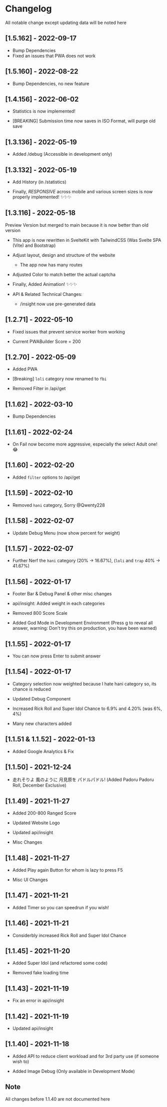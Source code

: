 # Changelog

All notable change except updating data will be noted here

## [1.5.162] - 2022-09-17

- Bump Dependencies
- Fixed an issues that PWA does not work

## [1.5.160] - 2022-08-22

- Bump Dependencies, no new feature

## [1.4.156] - 2022-06-02

- Statistics is now implemented!

- [BREAKING] Submission time now saves in ISO Format, will purge old save

## [1.3.136] - 2022-05-19

- Added /debug (Accessible in development only)

## [1.3.132] - 2022-05-19

- Add History (in /statistics)

- Finally, _RESPONSIVE_ across mobile and various screen sizes is now properly implemented! ✨✨✨

## [1.3.116] - 2022-05-18

Preview Version but merged to main because it is now better than old version

- This app is now rewritten in SvelteKit with TailwindCSS (Was Svelte SPA (Vite) and Bootstrap)

- Adjust layout, design and structure of the website

  - The app now has many routes

- Adjusted Color to match better the actual captcha

- Finally, Added Animation! ✨✨✨

- API & Related Technical Changes:
  - /insight now use pre-generated data

## [1.2.71] - 2022-05-10

- Fixed issues that prevent service worker from working

- Current PWABuilder Score = 200

## [1.2.70] - 2022-05-09

- Added PWA

- [Breaking] `loli` category now renamed to `fbi`

- Removed Filter in /api/get

## [1.1.62] - 2022-03-10

- Bump Dependencies

## [1.1.61] - 2022-02-24

- On Fail now become more aggressive, especially the select Adult one! 😂

## [1.1.60] - 2022-02-20

- Added `filter` options to /api/get

## [1.1.59] - 2022-02-10

- Removed `hani` category, Sorry @Qwenty228

## [1.1.58] - 2022-02-07

- Update Debug Menu (now show percent for weight)

## [1.1.57] - 2022-02-07

- Further Nerf the `hani` category (20% -> 16.67%), (`loli` and `trap` 40% -> 41.67%)

## [1.1.56] - 2022-01-17

- Footer Bar & Debug Panel & other misc changes

- api/insight: Added weight in each categories

- Removed 800 Score Scale

- Added God Mode in Development Environment (Press g to reveal all answer, warning: Don't try this on production, you have been warned)

## [1.1.55] - 2022-01-17

- You can now press Enter to submit answer

## [1.1.54] - 2022-01-17

- Category selection now weighted because I hate hani category so, its chance is reduced

- Updated Debug Component

- Increased Rick Roll and Super Idol Chance to 6.9% and 4.20% (was 6%, 4%)

- Many new characters added

## [1.1.51 & 1.1.52] - 2022-01-13

- Added Google Analytics & Fix

## [1.1.50] - 2021-12-24

- 走れそりよ 風のように 月見原を パドルパドル! (Added Padoru Padoru Roll, December Exclusive)

## [1.1.49] - 2021-11-27

- Added 200-800 Ranged Score

- Updated Website Logo

- Updated api/insight

- Misc Changes

## [1.1.48] - 2021-11-27

- Added Play again Button for whom is lazy to press F5

- Misc UI Changes

## [1.1.47] - 2021-11-21

- Added Timer so you can speedrun if you wish!

## [1.1.46] - 2021-11-21

- Considerbly increased Rick Roll and Super Idol Chance

## [1.1.45] - 2021-11-20

- Added Super Idol (and refactored some code)

- Removed fake loading time

## [1.1.43] - 2021-11-19

- Fix an error in api/insight

## [1.1.42] - 2021-11-19

- Updated api/insight

## [1.1.40] - 2021-11-18

- Added API to reduce client workload and for 3rd party use (if someone wish to)

- Added Image Debug (Only available in Development Mode)

## Note

All changes before 1.1.40 are not documented here

